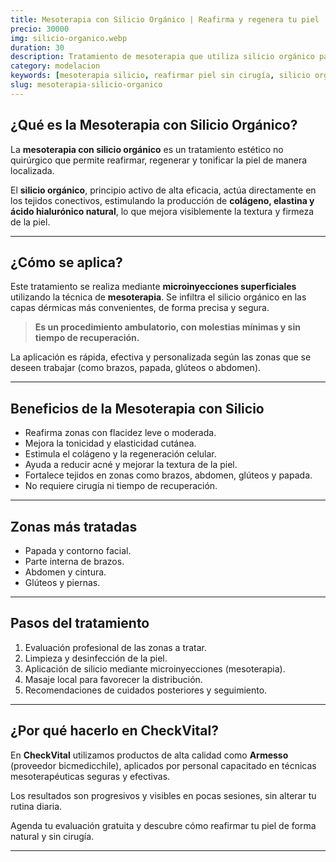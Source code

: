 ```yaml
---
title: Mesoterapia con Silicio Orgánico | Reafirma y regenera tu piel
precio: 30000
img: silicio-organico.webp
duration: 30
description: Tratamiento de mesoterapia que utiliza silicio orgánico para mejorar la firmeza, tonicidad y elasticidad de la piel. Ideal para brazos, papada, abdomen y glúteos.
category: modelacion
keywords: [mesoterapia silicio, reafirmar piel sin cirugía, silicio orgánico estética, tonificar papada brazos glúteos, tratamiento reafirmante La Serena]
slug: mesoterapia-silicio-organico
---
```


## ¿Qué es la Mesoterapia con Silicio Orgánico?

La **mesoterapia con silicio orgánico** es un tratamiento estético no quirúrgico que permite reafirmar, regenerar y tonificar la piel de manera localizada. 

El **silicio orgánico**, principio activo de alta eficacia, actúa directamente en los tejidos conectivos, estimulando la producción de **colágeno, elastina y ácido hialurónico natural**, lo que mejora visiblemente la textura y firmeza de la piel.

---

## ¿Cómo se aplica?

Este tratamiento se realiza mediante **microinyecciones superficiales** utilizando la técnica de **mesoterapia**. Se infiltra el silicio orgánico en las capas dérmicas más convenientes, de forma precisa y segura.

> **Es un procedimiento ambulatorio, con molestias mínimas y sin tiempo de recuperación.**

La aplicación es rápida, efectiva y personalizada según las zonas que se deseen trabajar (como brazos, papada, glúteos o abdomen).

---

## Beneficios de la Mesoterapia con Silicio

- Reafirma zonas con flacidez leve o moderada.
- Mejora la tonicidad y elasticidad cutánea.
- Estimula el colágeno y la regeneración celular.
- Ayuda a reducir acné y mejorar la textura de la piel.
- Fortalece tejidos en zonas como brazos, abdomen, glúteos y papada.
- No requiere cirugía ni tiempo de recuperación.

---

## Zonas más tratadas

- Papada y contorno facial.
- Parte interna de brazos.
- Abdomen y cintura.
- Glúteos y piernas.

---

## Pasos del tratamiento

1. Evaluación profesional de las zonas a tratar.
2. Limpieza y desinfección de la piel.
3. Aplicación de silicio mediante microinyecciones (mesoterapia).
4. Masaje local para favorecer la distribución.
5. Recomendaciones de cuidados posteriores y seguimiento.

---

## ¿Por qué hacerlo en CheckVital?

En **CheckVital** utilizamos productos de alta calidad como **Armesso** (proveedor bicmedicchile), aplicados por personal capacitado en técnicas mesoterapéuticas seguras y efectivas. 

Los resultados son progresivos y visibles en pocas sesiones, sin alterar tu rutina diaria.

Agenda tu evaluación gratuita y descubre cómo reafirmar tu piel de forma natural y sin cirugía.

---
